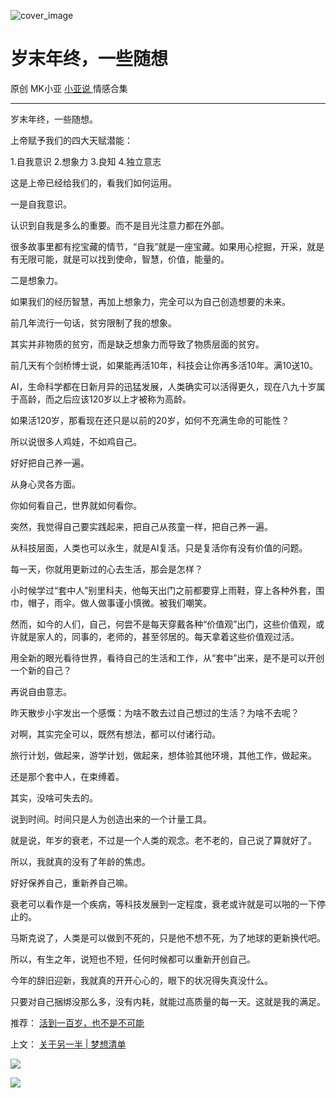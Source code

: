 ![cover_image](https://mmbiz.qpic.cn/mmbiz_jpg/A8SKDch4cJHL97ss9U3T85gy9Bah6Uprnyh9sMl8pfYHCjtW2ib5GpUjW8ORHhpVC6ficOv58iaT9Je4Uffnn7ZaA/0?wx_fmt=jpeg)

#  岁末年终，一些随想

原创  MK小亚  [ 小亚说 ](https://mp.weixin.qq.com/mp/appmsgalbum?__biz=MzUxNDAwNTk0MQ==&action=getalbum&album_id=1708248415014289409#wechat_redirect) 情感合集

__ _ _ _ _

  

岁末年终，一些随想。

上帝赋予我们的四大天赋潜能：

1.自我意识  2.想象力  3.良知  4.独立意志

这是上帝已经给我们的，看我们如何运用。

一是自我意识。

认识到自我是多么的重要。而不是目光注意力都在外部。

很多故事里都有挖宝藏的情节，“自我”就是一座宝藏。如果用心挖掘，开采，就是有无限可能，就是可以找到使命，智慧，价值，能量的。

二是想象力。

如果我们的经历智慧，再加上想象力，完全可以为自己创造想要的未来。

前几年流行一句话，贫穷限制了我的想象。

其实并非物质的贫穷，而是缺乏想象力而导致了物质层面的贫穷。

前几天有个剑桥博士说，如果能再活10年，科技会让你再多活10年。满10送10。

AI，生命科学都在日新月异的迅猛发展，人类确实可以活得更久，现在八九十岁属于高龄，而之后应该120岁以上才被称为高龄。

如果活120岁，那看现在还只是以前的20岁，如何不充满生命的可能性？

所以说很多人鸡娃，不如鸡自己。

好好把自己养一遍。

从身心灵各方面。

你如何看自己，世界就如何看你。

突然，我觉得自己要实践起来，把自己从孩童一样，把自己养一遍。

从科技层面，人类也可以永生，就是AI复活。只是复活你有没有价值的问题。

  

每一天，你就用更新过的心去生活，那会是怎样？

小时候学过“套中人”别里科夫，他每天出门之前都要穿上雨鞋，穿上各种外套，围巾，帽子，雨伞。做人做事谨小慎微。被我们嘲笑。

然而，如今的人们，自己，何尝不是每天穿戴各种“价值观”出门，这些价值观，或许就是家人的，同事的，老师的，甚至邻居的。每天拿着这些价值观过活。

用全新的眼光看待世界，看待自己的生活和工作，从“套中”出来，是不是可以开创一个新的自己？

再说自由意志。  

昨天散步小宇发出一个感慨：为啥不敢去过自己想过的生活？为啥不去呢？

对啊，其实完全可以，既然有想法，都可以付诸行动。

旅行计划，做起来，游学计划，做起来，想体验其他环境，其他工作，做起来。

还是那个套中人，在束缚着。

其实，没啥可失去的。

说到时间。时间只是人为创造出来的一个计量工具。  

就是说，年岁的衰老，不过是一个人类的观念。老不老的，自己说了算就好了。

所以，我就真的没有了年龄的焦虑。

好好保养自己，重新养自己嘛。

衰老可以看作是一个疾病，等科技发展到一定程度，衰老或许就是可以啪的一下停止的。

马斯克说了，人类是可以做到不死的，只是他不想不死，为了地球的更新换代吧。

所以，有生之年，说短也不短，任何时候都可以重新开创自己。

今年的辞旧迎新，我就真的开开心心的，眼下的状况得失真没什么。

只要对自己捆绑没那么多，没有内耗，就能过高质量的每一天。这就是我的满足。

  

  

  

推荐： [ 活到一百岁，也不是不可能
](http://mp.weixin.qq.com/s?__biz=MzUxNDAwNTk0MQ==&mid=2247483704&idx=1&sn=dfbbe1321750ce81b34879745eea796b&chksm=f94dcfe2ce3a46f4d523630b552fa2c792af6b85392f0f7001b73b2629da0756981ddc719b0c&scene=21#wechat_redirect)  

上文： [ 关于另一半 | 梦想清单
](https://mp.weixin.qq.com/s?__biz=MzUxNDAwNTk0MQ==&mid=2247483894&idx=1&sn=25f8a0e9bd3f96dafb093d9d0ed82e96&chksm=f94dcf2cce3a463aa779edecf27544e4fa935148456d1972fd2cb3c87cb8a654833652d94f56&token=1279964396&lang=zh_CN&scene=21#wechat_redirect)

  

  

![](https://mmbiz.qpic.cn/mmbiz_gif/b96CibCt70iaZ7Bia3Wm91cEuWhERXfCYjTia9tf7aMjVBNRETSa2NpGjCV6tyNvgCLos8LBgwEgxcwaIw8zdOsG7A/640?wx_fmt=gif)

  

![](https://mmbiz.qpic.cn/mmbiz_jpg/A8SKDch4cJEicCnqTxiatgGquhIicZ1wJ1Dth5YOOzoYV7U4N3HmiaO0vVAzjOpBVdtF0gnL632Fc7HqiaDmgveQDEw/640?wx_fmt=jpeg)
